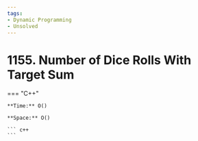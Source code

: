 ```yaml
---
tags:
- Dynamic Programming
- Unsolved
---
```



# 1155. Number of Dice Rolls With Target Sum

=== "C++"

    **Time:** O()

    **Space:** O()

    ``` c++
    ```